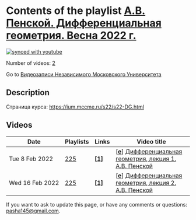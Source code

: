# Contents of the playlist [А.В. Пенской. Дифференциальная геометрия. Весна 2022 г.](https://www.youtube.com/playlist?list=PLp9ABVh6_x4HNCsfOWWqm7U3jP6C3lXJ4)

[![synced with youtube](https://img.shields.io/github/last-commit/mathphysschool/mathphysschool.github.io/autoupdate1?label=synced%20with%20youtube)](https://github.com/mathphysschool/mathphysschool.github.io/commits/autoupdate1)

Number of videos: [2](#videos)

Go to [Видеозаписи Независимого Московского Университета](../README.md)

## Description

Страница курса:
<https://ium.mccme.ru/s22/s22-DG.html>

## Videos

|Date|Playlists|Links|Video title|
|---|---|---|---|
| Tue&nbsp;8&nbsp;Feb&nbsp;2022 | [225](../playlists/225 "А.В. Пенской. Дифференциальная геометрия. Весна 2022 г.") | [**[1]**](https://ium.mccme.ru/s22/s22-DG.html) | [[**e**](https://studio.youtube.com/video/diPUrcYsO1g/edit "Edit")] [Дифференциальная геометрия, лекция 1. А.В. Пенской](https://www.youtube.com/watch?v=diPUrcYsO1g&list=PLp9ABVh6_x4HNCsfOWWqm7U3jP6C3lXJ4 "Страница курса:&#013;https://ium.mccme.ru/s22/s22-DG.html") |
| Wed&nbsp;16&nbsp;Feb&nbsp;2022 | [225](../playlists/225 "А.В. Пенской. Дифференциальная геометрия. Весна 2022 г.") | [**[1]**](https://ium.mccme.ru/s22/s22-DG.html) | [[**e**](https://studio.youtube.com/video/6sWSH4lDvxA/edit "Edit")] [Дифференциальная геометрия, лекция 2. А.В. Пенской](https://www.youtube.com/watch?v=6sWSH4lDvxA&list=PLp9ABVh6_x4HNCsfOWWqm7U3jP6C3lXJ4 "Страница курса:&#013;https://ium.mccme.ru/s22/s22-DG.html") |


 If you want to ask to update this page, or have any comments or questions: <pasha145@gmail.com>.